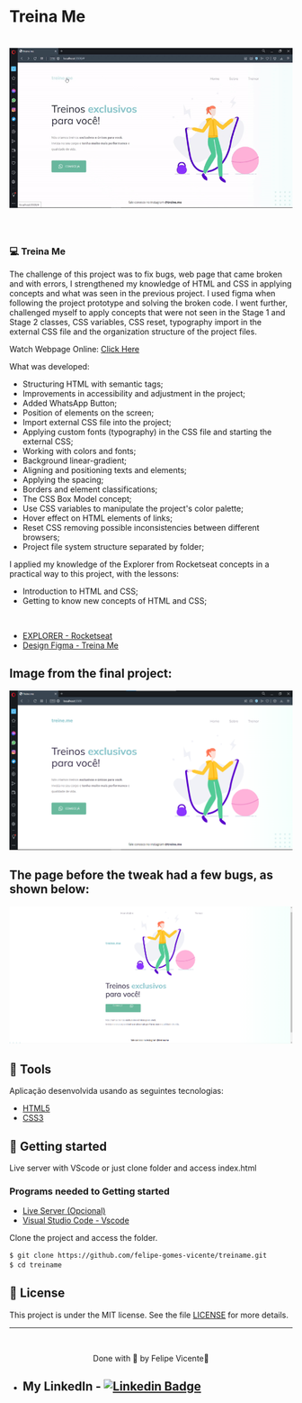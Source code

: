 # Treina Me

<h1 align="center">
    <img alt="Gif of the finished project Treina Me" title="gif" src="./assets/treineme.gif" />
</h1>

<br>

### 💻 Treina Me

The challenge of this project was to fix bugs, web page that came broken and with 
errors, I strengthened my knowledge of HTML and CSS in applying concepts and what 
was seen in the previous project. 
I used figma when following the project prototype and solving the broken code.
I went further, challenged myself to apply concepts that were not seen in the 
Stage 1 and Stage 2 classes, CSS variables, CSS reset, typography import in the 
external CSS file and the organization structure of the project files.

Watch Webpage Online: [Click Here](https://felipe-gomes-vicente.github.io/treiname/)

What was developed:

- Structuring HTML with semantic tags;
- Improvements in accessibility and adjustment in the project;
- Added WhatsApp Button;
- Position of elements on the screen;
- Import external CSS file into the project;
- Applying custom fonts (typography) in the CSS file and starting the external CSS;
- Working with colors and fonts;
- Background linear-gradient;
- Aligning and positioning texts and elements;
- Applying the spacing;
- Borders and element classifications;
- The CSS Box Model concept;
- Use CSS variables to manipulate the project's color palette;
- Hover effect on HTML elements of links;
- Reset CSS removing possible inconsistencies between different browsers;
- Project file system structure separated by folder;


I applied my knowledge of the Explorer from Rocketseat concepts in a practical way 
to this project, with the lessons:

- Introduction to HTML and CSS;
- Getting to know new concepts of HTML and CSS;
  
<br />

- [EXPLORER - Rocketseat](https://www.rocketseat.com.br/explorer)
- [Design Figma - Treina Me](https://www.figma.com/file/rkDOHGPwwFtBNqEdHSuQPd/Projeto-02---Explorer?node-id=0%3A1)

## Image from the final project:
 <img alt="Print Treina Me" title=" Landing page" src="./assets/print-treineme.png" />

<br />

## The page before the tweak had a few bugs, as shown below:
 <img alt="Initial image of the page without adjustment" title=" Landing page" src="./assets/refatorar.png" />

## 🧪 Tools

Aplicação desenvolvida usando as seguintes tecnologias:

- [HTML5](https://www.w3schools.com/html/default.asp)
- [CSS3](https://www.w3schools.com/css/default.asp)

## 🚀 Getting started

Live server with VScode or just clone folder and access index.html

### Programs needed to Getting started

- [Live Server (Opcional)](https://marketplace.visualstudio.com/items?itemName=ritwickdey.LiveServer)
- [Visual Studio Code - Vscode](https://code.visualstudio.com/)

Clone the project and access the folder.

```bash
$ git clone https://github.com/felipe-gomes-vicente/treiname.git
$ cd treiname
```

## 📝 License

This project is under the MIT license. See the file [LICENSE](LICENSE.md) for more details.

---

&nbsp;

<p align="center">Done with 💜 by Felipe Vicente👋</p>

- ## My LinkedIn - [![Linkedin Badge](https://img.shields.io/badge/-FelipeVicente-blue?style=flat-square&logo=Linkedin&logoColor=white&link=https://www.linkedin.com/in/felipe-gomes-vicente/)](https://www.linkedin.com/in/felipe-gomes-vicente/)
